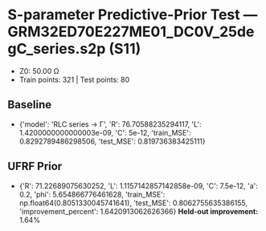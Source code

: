 # S-parameter Predictive-Prior Test — GRM32ED70E227ME01_DC0V_25degC_series.s2p (S11)
- Z0: 50.00 Ω
- Train points: 321  |  Test points: 80

## Baseline
- {'model': 'RLC series -> Γ', 'R': 76.70588235294117, 'L': 1.4200000000000003e-09, 'C': 5e-12, 'train_MSE': 0.8292789486298506, 'test_MSE': 0.819736383425111}

## UFRF Prior
- {'R': 71.22689075630252, 'L': 1.1157142857142858e-09, 'C': 7.5e-12, 'a': 0.2, 'phi': 5.654866776461628, 'train_MSE': np.float64(0.8051330045741641), 'test_MSE': 0.8062755635386155, 'improvement_percent': 1.6420913062626366}
**Held-out improvement:** 1.64%